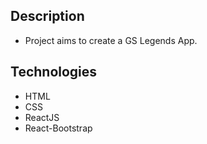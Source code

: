 ## Description

- Project aims to create a GS Legends App.




## Technologies

- HTML
- CSS
- ReactJS
- React-Bootstrap

  


